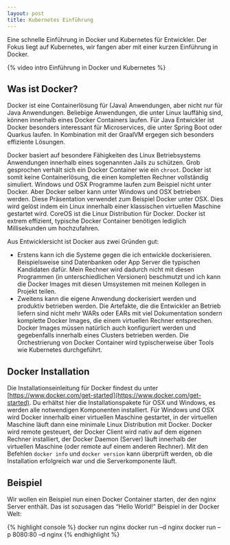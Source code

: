 ```yaml
---
layout: post
title: Kubernetes Einführung
---
```

Eine schnelle Einführung in Docker und Kubernetes für Entwickler. Der Fokus liegt auf Kubernetes, wir fangen aber mit einer kurzen Einführung in Docker.

{% video intro Einführung in Docker und Kubernetes %}

## Was ist Docker?

Docker ist eine Containerlösung für (Java) Anwendungen, aber nicht nur für Java Anwendungen. Beliebige Anwendungen, die unter Linux lauffähig sind, können innerhalb eines Docker Containers laufen. Für Java Entwickler ist Docker besonders interessant für Microservices, die unter Spring Boot oder Quarkus laufen. In Kombination mit der GraalVM ergegen sich besonders effiziente Lösungen.

Docker basiert auf besondere Fähigkeiten des Linux Betriebsystems Anwendungen innerhalb eines sogenannten Jails zu schützen. Grob gesprochen verhält sich ein Docker Container wie ein `chroot`. Docker ist somit keine Containerlösung, die einen kompletten Rechner vollständig simuliert. Windows und OSX Programme laufen zum Beispiel nicht unter Docker. Aber Docker selber kann unter Windows und OSX betrieben werden. Diese Präsentation verwendet zum Beispiel Docker unter OSX. Dies wird gelöst indem ein Linux innerhalb einer klassischen virtuellen Maschine gestartet wird. CoreOS ist die Linux Distribution für Docker. Docker ist extrem effizient, typische Docker Container benötigen lediglich Millisekunden um hochzufahren.

Aus Entwicklersicht ist Docker aus zwei Gründen gut:
- Erstens kann ich die Systeme gegen die ich entwickle dockerisieren. Beispielsweise sind Datenbanken oder App Server die typischen Kandidaten dafür. Mein Rechner wird dadurch nicht mit diesen Programmen (in unterschiedlichen Versionen) beschmutzt und ich kann die Docker Images mit diesen Umsystemen mit meinen Kollegen in Projekt teilen.
- Zweitens kann die eigene Anwendung dockerisiert werden und produktiv betrieben werden. Die Artefakte, die die Entwickler an Betrieb liefern sind nicht mehr WARs oder EARs mit viel Dokumentation sondern komplette Docker Images, die einem virtuellen Rechner entsprechen. Docker Images müssen natürlich auch konfiguriert werden und gegebenfalls innerhalb eines Clusters betrieben werden. Die Orchestrierung von Docker Container wird typischerweise über Tools wie Kubernetes durchgeführt.

## Docker Installation

Die Installationseinleitung für Docker findest du unter [https://www.docker.com/get-started](https://www.docker.com/get-started). Du erhältst hier die Installationspakete für OSX und Windows, es werden alle notwendigen Komponenten installiert. Für Windows und OSX wird Docker innerhalb einer virtuellen Maschine gestartet, in der virtuellen Maschine läuft dann eine minimale Linux Distribution mit Docker. Docker wird remote gesteuert, der Docker Client wird nativ auf dem eigenen Rechner installiert, der Docker Daemon (Server) läuft innerhalb der virtuellen Maschine (oder remote auf einem anderen Rechner).
Mit den Befehlen `docker info` und  `docker version` kann überprüft werden, ob die Installation erfolgreich war und die Serverkomponente läuft.

## Beispiel

Wir wollen ein Beispiel nun einen Docker Container starten, der den nginx Server enthält. Das ist sozusagen das “Hello World!” Beispiel in der Docker Welt:

{% highlight console %}
docker run nginx
docker run –d nginx
docker run –p 8080:80 –d nginx
{% endhighlight %}
